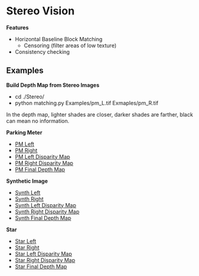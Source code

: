 # Stereo Vision

__Features__
* Horizontal Baseline Block Matching
	* Censoring (filter areas of low texture)
* Consistency checking

## Examples

__Build Depth Map from Stereo Images__

* cd ./Stereo/
* python matching.py Examples/pm_L.tif Exmaples/pm_R.tif

In the depth map, lighter shades are closer, darker shades are farther, black can mean no information.

__Parking Meter__

* [PM Left](Examples/pm_L.tif)
* [PM Right](Examples/pm_R.tif)
* [PM Left Disparity Map](Examples/pm_L_disparity.png)
* [PM Right Disparity Map](Examples/pm_R_disparity.png)
* [PM Final Depth Map](Examples/pm_depth.png)

__Synthetic Image__

* [Synth Left](Examples/synth_L.tif)
* [Synth Right](Examples/synth_R.tif)
* [Synth Left Disparity Map](Examples/synth_L_disparity.png)
* [Synth Right Disparity Map](Examples/synth_R_disparity.png)
* [Synth Final Depth Map](Examples/synth_depth.png)

__Star__

* [Star Left](Examples/star_L.jpg)
* [Star Right](Examples/star_R.jpg)
* [Star Left Disparity Map](Examples/star_L_disparity.png)
* [Star Right Disparity Map](Examples/star_R_disparity.png)
* [Star Final Depth Map](Examples/star_depth.png)
